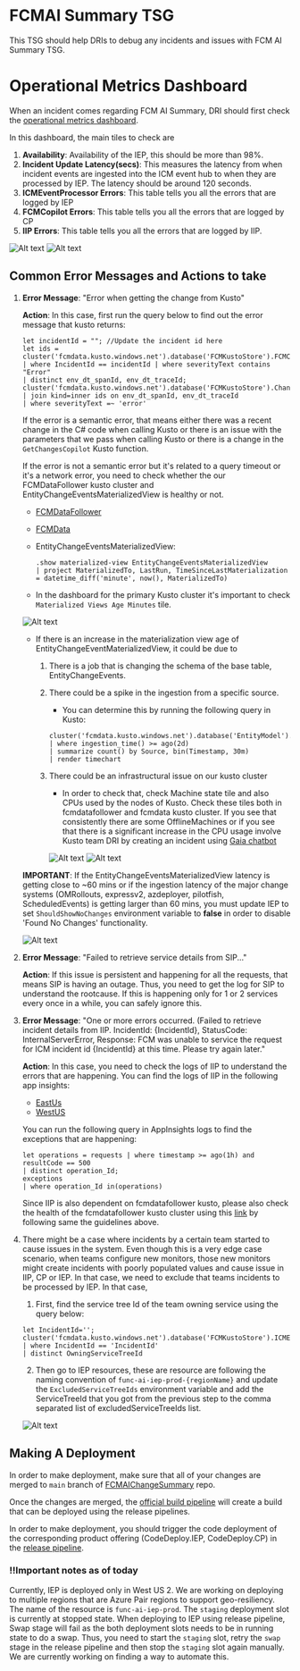 # FCMAI Summary TSG

This TSG should help DRIs to debug any incidents and issues with FCM AI Summary TSG. 

# Operational Metrics Dashboard

When an incident comes regarding FCM AI Summary, DRI should first check the [operational metrics dashboard](https://kusto.azure.com/dashboards/f6687c24-35db-4cfb-a7db-34a85bdc26ec?p-_startTime=1hours&p-_endTime=now&p-_incidentId=all#d8f8e3fd-3c8d-422a-85ba-dc74815658fa). 

In this dashboard, the main tiles to check are
1) **Availability**: Availability of the IEP, this should be more than 98%.
2) **Incident Update Latency(secs)**: This measures the latency from when incident events are ingested into the ICM event hub to when they are processed by IEP. The latency should be around 120 seconds.
3) **ICMEventProcessor Errors**: This table tells you all the errors that are logged by IEP
4) **FCMCopilot Errors**: This table tells you all the errors that are logged by CP
5) **IIP Errors**: This table tells you all the errors that are logged by IIP.

![Alt text](media/operationalMetrics1.png)
![Alt text](media/operationalMetrics2.png)


## Common Error Messages and Actions to take

1) **Error Message**: "Error when getting the change from Kusto"


   **Action**: 
    In this case, first run the query below to find out the error message that kusto returns:
    ```
    let incidentId = ""; //Update the incident id here
    let ids = cluster('fcmdata.kusto.windows.net').database('FCMKustoStore').FCMCopilot
    | where IncidentId == incidentId | where severityText contains "Error"
    | distinct env_dt_spanId, env_dt_traceId;
    cluster('fcmdata.kusto.windows.net').database('FCMKustoStore').ChangeProvider
    | join kind=inner ids on env_dt_spanId, env_dt_traceId
    | where severityText =~ 'error'
    ```
    
    If the error is a semantic error, that means either there was a recent change in the C# code when calling Kusto or there is an issue with the parameters that we pass when calling Kusto or there is a change in the `GetChangesCopilot` Kusto function. 

    If the error is not a semantic error but it's related to a query timeout or it's a network error, you need to check whether the our FCMDataFollower kusto cluster and EntityChangeEventsMaterializedView is healthy or not. 
    - [FCMDataFollower](https://portal.microsoftgeneva.com/s/396D4C45?overrides=[{"query":"//*[id='Cluster']","key":"value","replacement":"Fcmdatafollower"},{"query":"//*[id='Account']","key":"value","replacement":""},{"query":"//*[id='TargetCluster']","key":"value","replacement":"Fcmdatafollower"},{"query":"//dataSources","key":"account","replacement":"KustoCentralUS"}]%20)
    - [FCMData](https://portal.microsoftgeneva.com/s/FF83BA1B?overrides=[{"query":"//*[id='Account']","key":"regex","replacement":"*"},{"query":"//*[id='Cluster']","key":"value","replacement":"FCMDATA"},{"query":"//dataSources","key":"account","replacement":"KustoCentralUS"},{"query":"//*[id='TargetCluster']","key":"value","replacement":"FCMDATA"},{"query":"//*[id='Account']","key":"value","replacement":""}]%20)
    - EntityChangeEventsMaterializedView: 
        ``` 
        .show materialized-view EntityChangeEventsMaterializedView
        | project MaterializedTo, LastRun, TimeSinceLastMaterialization = datetime_diff('minute', now(), MaterializedTo)

        ```

    - In the dashboard for the primary Kusto cluster it's important to check `Materialized Views Age Minutes` tile.

    ![Alt text](media/materializations.png)

    - If there is an increase in the materialization view age of EntityChangeEventMaterializedView, it could be due to
        1) There is a job that is changing the schema of the base table, EntityChangeEvents.
        2) There could be a spike in the ingestion from a specific source. 
            - You can determine this by running the following query in Kusto:
            ```
            cluster('fcmdata.kusto.windows.net').database('EntityModel').EntityChangeEvents
            | where ingestion_time() >= ago(2d)
            | summarize count() by Source, bin(Timestamp, 30m)
            | render timechart
            ``` 
        3) There could be an infrastructural issue on our kusto cluster
            - In order to check that, check Machine state tile and also CPUs used by the nodes of Kusto. Check these tiles both in fcmdatafollower and fcmdata kusto cluster. If you see that consistently there are some OfflineMachines or if you see that there is a significant increase in the CPU usage involve Kusto team DRI by creating an incident using [Gaia chatbot](https://aka.ms/gaia)

            ![Alt text](media/offlineMachines.png)
            ![Alt text](media/kustoCpu.png)


    **IMPORTANT**: If the EntityChangeEventsMaterializedView latency is getting close to ~60 mins or if the ingestion latency of the major change systems (OMRollouts, expressv2, azdeployer, pilotfish, ScheduledEvents) is getting larger than 60 mins, you must update IEP to set `ShouldShowNoChanges` environment variable to **false** in order to disable 'Found No Changes' functionality.

    ![Alt text](media/showNoChanges.png)


2) **Error Message**: "Failed to retrieve service details from SIP..."

    **Action**: If this issue is persistent and happening for all the requests, that means SIP is having an outage. Thus, you need to get the log for SIP to understand the rootcause. If this is happening only for 1 or 2 services every once in a while, you can safely ignore this.

3) **Error Message**: "One or more errors occurred. (Failed to retrieve incident details from IIP. IncidentId: {IncidentId}, StatusCode: InternalServerError, Response: FCM was unable to service the request for ICM incident id {IncidentId} at this time. Please try again later."

    **Action**: In this case, you need to check the logs of IIP to understand the errors that are happening. You can find the logs of IIP in the following app insights: 
    - [EastUs](https://ms.portal.azure.com/#@MSAzureCloud.onmicrosoft.com/resource/subscriptions/8830ba56-a476-4d01-b6ac-d3ee790383dc/resourceGroups/ChangeExplorer-PROD-EastUs/providers/microsoft.insights/components/changeexplorerProd/logs)
    - [WestUS](https://ms.portal.azure.com/#@MSAzureCloud.onmicrosoft.com/resource/subscriptions/8830ba56-a476-4d01-b6ac-d3ee790383dc/resourceGroups/ChangeExplorer-PROD-WestUs/providers/microsoft.insights/components/changeexplorerProd/logs) 

    You can run the following query in AppInsights logs to find the exceptions that are happening:
    ```
    let operations = requests | where timestamp >= ago(1h) and resultCode == 500
    | distinct operation_Id;
    exceptions
    | where operation_Id in(operations)
    ```

    Since IIP is also dependent on fcmdatafollower kusto, please also check the health of the fcmdatafollower kusto cluster using this [link](https://portal.microsoftgeneva.com/dashboard/KustoProd/MdmEngineMetrics/engine%2520health%2520V3?overrides=[{%22query%22:%22//*[id%3D%27Account%27]%22,%22key%22:%22regex%22,%22replacement%22:%22*%22},{%22query%22:%22//*[id%3D%27Cluster%27]%22,%22key%22:%22value%22,%22replacement%22:%22FCMDATAFOLLOWER%22},{%22query%22:%22//dataSources%22,%22key%22:%22account%22,%22replacement%22:%22KustoCentralUS%22},{%22query%22:%22//*[id%3D%27TargetCluster%27]%22,%22key%22:%22value%22,%22replacement%22:%22FCMDATAFOLLOWER%22},{%22query%22:%22//*[id%3D%27Account%27]%22,%22key%22:%22value%22,%22replacement%22:%22%22}]%20) by following same the guidelines above. 


4) There might be a case where incidents by a certain team started to cause issues in the system. Even though this is a very edge case scenario, when teams configure new monitors, those new monitors might create incidents with poorly populated values and cause issue in IIP, CP or IEP. In that case, we need to exclude that teams incidents to be processed by IEP. In that case, 
    1) First, find the service tree Id of the team owning service using the query below:
    ```
    let IncidentId='';
    cluster('fcmdata.kusto.windows.net').database('FCMKustoStore').ICMEventProcessor
    | where IncidentId == 'IncidentId'
    | distinct OwningServiceTreeId
    ``` 
    2) Then go to IEP resources, these are resource are following the naming convention of `func-ai-iep-prod-{regionName}` and update the `ExcludedServiceTreeIds` environment variable and add the ServiceTreeId that you got from the previous step to the comma separated list of excludedServiceTreeIds list.

    ![Alt text](media/excludedSTId.png)


## Making A Deployment

In order to make deployment, make sure that all of your changes are merged to `main` branch of [FCMAIChangeSummary](https://msazure.visualstudio.com/One/_git/FCMAIChangeSummary?path=%2F&version=GBmain&_a=contents) repo. 

Once the changes are merged, the [official build pipeline](https://msazure.visualstudio.com/One/_build?definitionId=361254) will create a build that can be deployed using the release pipelines.

In order to make deployment, you should trigger the code deployment of the corresponding product offering (CodeDeploy.IEP, CodeDeploy.CP) in the [release pipeline](https://msazure.visualstudio.com/One/_releaseDefinition?definitionId=65168&_a=environments-editor-preview).

### **!!Important notes as of today**
Currently, IEP is deployed only in West US 2. We are working on deploying to multiple regions that are Azure Pair regions to support geo-resiliency. The name of the resource is `func-ai-iep-prod`. The `staging` deployment slot is currently at stopped state. When deploying to IEP using release pipeline, Swap stage will fail as the both deployment slots needs to be in running state to do a swap. Thus, you need to start the `staging` slot, retry the `swap` stage in the release pipeline and then stop the `staging` slot again manually. We are currently working on finding a way to automate this.



